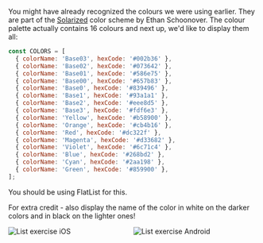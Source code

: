 You might have already recognized the colours we were using earlier. They are part of the [Solarized](<https://en.wikipedia.org/wiki/Solarized_(color_scheme)>) color scheme by Ethan Schoonover. The colour palette actually contains 16 colours and next up, we'd like to display them all:

```js
const COLORS = [
  { colorName: 'Base03', hexCode: '#002b36' },
  { colorName: 'Base02', hexCode: '#073642' },
  { colorName: 'Base01', hexCode: '#586e75' },
  { colorName: 'Base00', hexCode: '#657b83' },
  { colorName: 'Base0', hexCode: '#839496' },
  { colorName: 'Base1', hexCode: '#93a1a1' },
  { colorName: 'Base2', hexCode: '#eee8d5' },
  { colorName: 'Base3', hexCode: '#fdf6e3' },
  { colorName: 'Yellow', hexCode: '#b58900' },
  { colorName: 'Orange', hexCode: '#cb4b16' },
  { colorName: 'Red', hexCode: '#dc322f' },
  { colorName: 'Magenta', hexCode: '#d33682' },
  { colorName: 'Violet', hexCode: '#6c71c4' },
  { colorName: 'Blue', hexCode: '#268bd2' },
  { colorName: 'Cyan', hexCode: '#2aa198' },
  { colorName: 'Green', hexCode: '#859900' },
];
```

You should be using FlatList for this.

For extra credit - also display the name of the color in white on the darker colors and in black on the lighter ones!

<div style="display:flex; flex-direction:row">
    <div style="width:400px;margin:0 auto;margin-bottom:21px">
        <img alt="List exercise iOS" src="./images/ios-list-exercise.png" />
    </div>
    <div style="width:400px;margin:0 auto;margin-bottom:21px">
        <img alt="List exercise Android" src="./images/android-list-exercise.png" />
    </div>
</div>